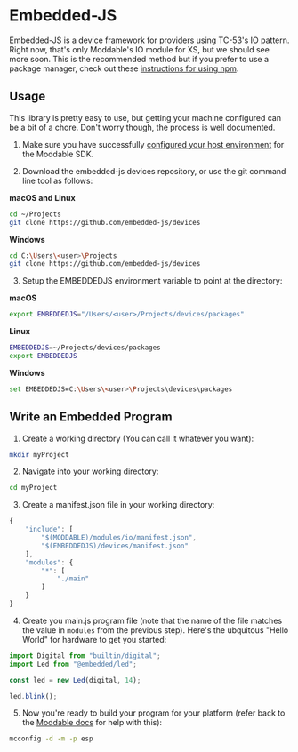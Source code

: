 # Embedded-JS
Embedded-JS is a device framework for providers using TC-53's IO pattern. Right now, that's only Moddable's IO module for XS, but we should see more soon. This is the recommended method but if you prefer to use a package manager, check out these [instructions for using npm](docs/using-npm.md). 

## Usage
This library is pretty easy to use, but getting your machine configured can be a bit of a chore. Don't worry though, the process is well documented.

1. Make sure you have successfully [configured your host environment](https://github.com/Moddable-OpenSource/moddable/blob/public/documentation/Moddable%20SDK%20-%20Getting%20Started.md) for the Moddable SDK. 

2. Download the embedded-js devices repository, or use the git command line tool as follows:

**macOS	and Linux**
````bash
cd ~/Projects
git clone https://github.com/embedded-js/devices
````

**Windows**
````bash
cd C:\Users\<user>\Projects
git clone https://github.com/embedded-js/devices
````

3. Setup the EMBEDDEDJS environment variable to point at the directory:

**macOS**
````bash
export EMBEDDEDJS="/Users/<user>/Projects/devices/packages"
````

**Linux**
````bash
EMBEDDEDJS=~/Projects/devices/packages
export EMBEDDEDJS
````

**Windows**
````bash
set EMBEDDEDJS=C:\Users\<user>\Projects\devices\packages
````

## Write an Embedded Program

1. Create a working directory (You can call it whatever you want):

````bash
mkdir myProject
````

2. Navigate into your working directory:

````bash
cd myProject
````

3. Create a manifest.json file in your working directory:

````js
{
	"include": [
		"$(MODDABLE)/modules/io/manifest.json",
		"$(EMBEDDEDJS)/devices/manifest.json"
	],
	"modules": {
		"*": [
			"./main"
		]
	}
}
````

4. Create you main.js program file (note that the name of the file matches the value in ```modules``` from the previous step). Here's the ubquitous "Hello World" for hardware to get you started:

````js
import Digital from "builtin/digital";
import Led from "@embedded/led";

const led = new Led(digital, 14);

led.blink();
````

5. Now you're ready to build your program for your platform (refer back to the [Moddable docs](https://github.com/Moddable-OpenSource/moddable/tree/public/examples#building-apps) for help with this):

````bash
mcconfig -d -m -p esp
````
